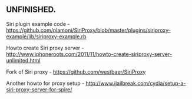 UNFINISHED.
-----------

Siri plugin example code -
https://github.com/plamoni/SiriProxy/blob/master/plugins/siriproxy-example/lib/siriproxy-example.rb

Howto create Siri proxy server -
http://www.iphoneroots.com/2011/11/howto-create-siriproxy-server-unlimited.html

Fork of Siri proxy -
https://github.com/westbaer/SiriProxy

Another howto for proxy setup -
http://www.ijailbreak.com/cydia/setup-a-siri-proxy-server-for-spire/
